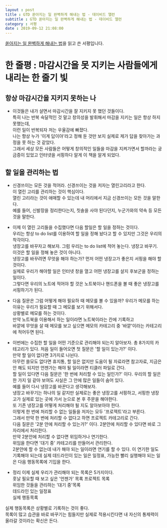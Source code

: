 ```yaml
---
layout : post
title : GTD 쏟아지는 일 완벽하게 해내는 법 - 데이비드 앨런
subtitle : GTD 쏟아지는 일 완벽하게 해내는 법 - 데이비드 앨런
category : 서평
date : 2019-09-12 21:08:00
---
```


[쏟아지는 일 완벽하게 해내는 법](https://book.naver.com/bookdb/book_detail.nhn?bid=10786832)을 읽고 쓴 서평입니다.  

# 한 줄평 : 마감시간을 못 지키는 사람들에게 내리는 한 줄기 빛


## 항상 마감시간을 지키지 못하는 나


- 이것들은 내가 살면서 마감시간을 잘 지키지 못 했던 것들이다.  
특히 나는 반복 숙달적인 것 말고 창의성을 발휘해서 마감을 지키는 일은 항상 하지 못했는데,   
이런 일이 반복되자 저는 우울감에 빠졌다.  
나는 항상 누가 '이게 답이야'라고 정해 둔 것만 보지 실제로 제가 답을 찾아가는 과정을 못 하는 것 같았다.  
그래서 세상 모든 사람들은 어떻게 창의적인 일들을 마감을 지켜가면서 할까라는 궁금증이 있었고 인터넷을 서핑하다 알게 이 책을 알게 되었다.

## 할 일을 관리하는 법


 - 신경쓰이는 모든 것을 적어라.
 신경쓰이는 것을 저자는 열린고리라고 한다.   
 이 열린 고리를 관리하는 것이 핵심이다.  
 열린 고리라는 것이 애매할 수 있는데 내 머리에서 지금 신경쓰이는 모든 것을 말한다.  
 예를 들어, 신발장을 정리한다는지, 칫솔을 사야 된다던지, 누군가와의 약속 등 모든 것을 말한다.  

 - 이제 이 열린 고리들을 수집했다면 다음 할일은 할 일을 정하는 것이다.  
 우리는 항상 to do list를 이용하여 할 일을 정해 놨다고 할 수 있지만 그것은 우리의 착각이다.  
 냉장고를 바꾸자고 해보자. 그럼 우리는 to do list에 적어 놓는다. 냉장고 바꾸기.  
 이것은 할 일을 정해 놓은 것이 아니다.    
 냉장고를 바꾸려면 무엇을 해야 하는가? 먼저 어떤 냉장고가 좋은지 서핑을 해야 할 것이다.  
 실제로 우리가 해야할 일은 인터넷 창을 열고 어떤 냉장고를 살지 후보군을 정하는 일이다.  
 그렇다면 우리의 노트에 적어야 할 것은 노트북이나 핸드폰을 볼 때 좋은 냉장고를 서핑하기가 된다.  

 - 다음 질문은 그럼 어떻게 해야 필요하 때 메모를 볼 수 있을까?
 우리가 메모를 하는 이유는 우리가 필요할 때 그 메모를 보기 위해서다.  
 상황별로 메모를 하는 것이다.   
 만약 노트북을 이용해서 하는 일이라면 노트북이라는 칸에 기록하고   
 바깥에 무엇을 살 때 메모를 보고 싶으면 메모의 카테고리 중 '바깥'이라는 카테고리에 적어두면 된다.  

 - 이번에는 수집한 할 일을 어떤 기준으로 관리해야 되는지 알아보자.
 총 8가지의 카테고리가 있다.
 처음 일이 들어오면 첫 질문은 '할 일이 있는가?' 이다.  
 만약 할 일이 없다면 3가지로 나뉜다.  
 아무런 쓸모도 없다면 휴지통, 할 일은 없지만 도움이 될 자료라면 참고자료, 지금은 안 해도 되지만 언젠가는 해야 될 일이라면 티클러 파일로 간다.  
 할 일이 있다면 다음 질문은 '한 번에 처리할 수 있는 일인가?' 이다.
 우리의 할 일은 한 가지 일 같아 보여도 사실은 그 안에 많은 일들이 숨어 있다.  
 예를 들어 다시 냉장고를 바꾼다고 생각해보자.  
 냉장고 바꾸기는 하나의 일 같지만 실제로는 좋은 냉장고를 서핑하고, 서핑한 냉장고가 실제로 있는 곳에 가서 눈으로 본 후 주문을 해야한다.  
 또 기존 냉장고를 어떻게 처리해야 될 지도 알아보아야 한다.  
 이렇게 한 번에 처리할 수 없는 일들을 저자는 모두 '프로젝트'라고 부른다.  
 그래서 만약 한 번에 처리할 수 없다고 하면 프로젝트 카테고리로 간다.   
 다음 질문은 '2분 안에 처리할 수 있는가?' 이다.
 2분안에 처리할 수 있다면 바로 그자리에서 처리한다.  
 만약 2분안에 처리할 수 없다면 위임하거나 연기한다.  
 위임을 한다면 '대기 중' 카테고리를 만들어서 관리한다.    
 2분안에 할 수 없는데 내가 해야 되는 일이라면 연기를 할 수 있다.
 이 연기한 일도 기록해야 되는데 실제 데드라인이 있는 일은 일정표, 가능한 빨리 실행해야 되는 일은 다음 행동목록에 기입을 한다.  

 - 정리
 이제 실제 우리가 관리해야 되는 목록은 5가지이다.  
 훗날 필요할 때 보고 싶은 '언젠가' 목록
 프로젝트 목록  
 위임한 것들을 관리하는 '대기 중'목록  
 데드라인 있는 일정표  
 실제 행동목록  

 실제 행동목록은 상황별로 기록하는 것이 좋다.  
 목록이 많고 습관을 바로 바꾸기는 힘들지만 실제로 적용시킨다면 내 자신의 통제력이 올라갈 것이라는 확신은 든다.  

